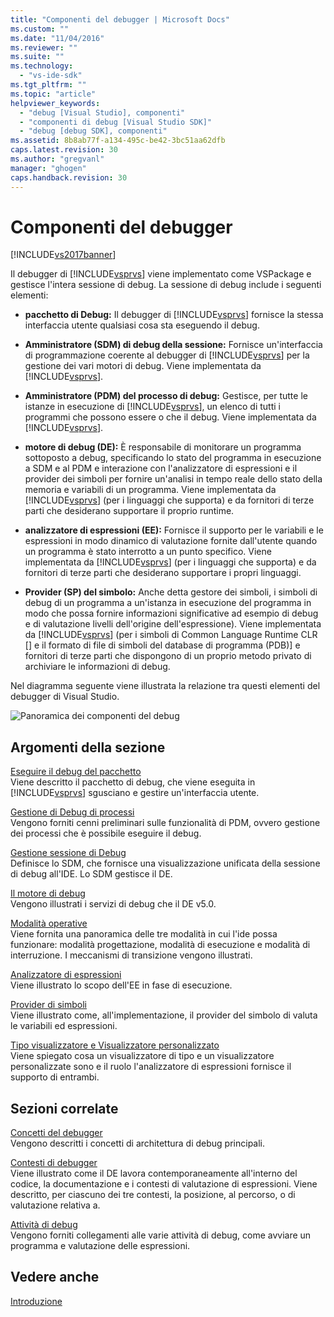 ```yaml
---
title: "Componenti del debugger | Microsoft Docs"
ms.custom: ""
ms.date: "11/04/2016"
ms.reviewer: ""
ms.suite: ""
ms.technology: 
  - "vs-ide-sdk"
ms.tgt_pltfrm: ""
ms.topic: "article"
helpviewer_keywords: 
  - "debug [Visual Studio], componenti"
  - "componenti di debug [Visual Studio SDK]"
  - "debug [debug SDK], componenti"
ms.assetid: 8b8ab77f-a134-495c-be42-3bc51aa62dfb
caps.latest.revision: 30
ms.author: "gregvanl"
manager: "ghogen"
caps.handback.revision: 30
---
```

# Componenti del debugger
[!INCLUDE[vs2017banner](../../code-quality/includes/vs2017banner.md)]

Il debugger di [!INCLUDE[vsprvs](../../code-quality/includes/vsprvs_md.md)] viene implementato come VSPackage e gestisce l'intera sessione di debug.  La sessione di debug include i seguenti elementi:  
  
-   **pacchetto di Debug:** Il debugger di [!INCLUDE[vsprvs](../../code-quality/includes/vsprvs_md.md)] fornisce la stessa interfaccia utente qualsiasi cosa sta eseguendo il debug.  
  
-   **Amministratore \(SDM\) di debug della sessione:** Fornisce un'interfaccia di programmazione coerente al debugger di [!INCLUDE[vsprvs](../../code-quality/includes/vsprvs_md.md)] per la gestione dei vari motori di debug.  Viene implementata da [!INCLUDE[vsprvs](../../code-quality/includes/vsprvs_md.md)].  
  
-   **Amministratore \(PDM\) del processo di debug:** Gestisce, per tutte le istanze in esecuzione di [!INCLUDE[vsprvs](../../code-quality/includes/vsprvs_md.md)], un elenco di tutti i programmi che possono essere o che il debug.  Viene implementata da [!INCLUDE[vsprvs](../../code-quality/includes/vsprvs_md.md)].  
  
-   **motore di debug \(DE\):** È responsabile di monitorare un programma sottoposto a debug, specificando lo stato del programma in esecuzione a SDM e al PDM e interazione con l'analizzatore di espressioni e il provider dei simboli per fornire un'analisi in tempo reale dello stato della memoria e variabili di un programma.  Viene implementata da [!INCLUDE[vsprvs](../../code-quality/includes/vsprvs_md.md)] \(per i linguaggi che supporta\) e da fornitori di terze parti che desiderano supportare il proprio runtime.  
  
-   **analizzatore di espressioni \(EE\):** Fornisce il supporto per le variabili e le espressioni in modo dinamico di valutazione fornite dall'utente quando un programma è stato interrotto a un punto specifico.  Viene implementata da [!INCLUDE[vsprvs](../../code-quality/includes/vsprvs_md.md)] \(per i linguaggi che supporta\) e da fornitori di terze parti che desiderano supportare i propri linguaggi.  
  
-   **Provider \(SP\) del simbolo:** Anche detta gestore dei simboli, i simboli di debug di un programma a un'istanza in esecuzione del programma in modo che possa fornire informazioni significative ad esempio di debug e di valutazione livelli dell'origine dell'espressione\).  Viene implementata da [!INCLUDE[vsprvs](../../code-quality/includes/vsprvs_md.md)] \(per i simboli di Common Language Runtime CLR \[\] e il formato di file di simboli del database di programma \(PDB\)\] e fornitori di terze parti che dispongono di un proprio metodo privato di archiviare le informazioni di debug.  
  
 Nel diagramma seguente viene illustrata la relazione tra questi elementi del debugger di Visual Studio.  
  
 ![Panoramica dei componenti del debug](~/extensibility/debugger/media/dbugcompovrview.gif "DBugCompOvrview")  
  
## Argomenti della sezione  
 [Eseguire il debug del pacchetto](../../extensibility/debugger/debug-package.md)  
 Viene descritto il pacchetto di debug, che viene eseguita in [!INCLUDE[vsprvs](../../code-quality/includes/vsprvs_md.md)] sgusciano e gestire un'interfaccia utente.  
  
 [Gestione di Debug di processi](../../extensibility/debugger/process-debug-manager.md)  
 Vengono forniti cenni preliminari sulle funzionalità di PDM, ovvero gestione dei processi che è possibile eseguire il debug.  
  
 [Gestione sessione di Debug](../../extensibility/debugger/session-debug-manager.md)  
 Definisce lo SDM, che fornisce una visualizzazione unificata della sessione di debug all'IDE.  Lo SDM gestisce il DE.  
  
 [Il motore di debug](../../extensibility/debugger/debug-engine.md)  
 Vengono illustrati i servizi di debug che il DE v5.0.  
  
 [Modalità operative](../../extensibility/debugger/operational-modes.md)  
 Viene fornita una panoramica delle tre modalità in cui l'ide possa funzionare: modalità progettazione, modalità di esecuzione e modalità di interruzione.  I meccanismi di transizione vengono illustrati.  
  
 [Analizzatore di espressioni](../../extensibility/debugger/expression-evaluator.md)  
 Viene illustrato lo scopo dell'EE in fase di esecuzione.  
  
 [Provider di simboli](../../extensibility/debugger/symbol-provider.md)  
 Viene illustrato come, all'implementazione, il provider del simbolo di valuta le variabili ed espressioni.  
  
 [Tipo visualizzatore e Visualizzatore personalizzato](../../extensibility/debugger/type-visualizer-and-custom-viewer.md)  
 Viene spiegato cosa un visualizzatore di tipo e un visualizzatore personalizzate sono e il ruolo l'analizzatore di espressioni fornisce il supporto di entrambi.  
  
## Sezioni correlate  
 [Concetti del debugger](../../extensibility/debugger/debugger-concepts.md)  
 Vengono descritti i concetti di architettura di debug principali.  
  
 [Contesti di debugger](../../extensibility/debugger/debugger-contexts.md)  
 Viene illustrato come il DE lavora contemporaneamente all'interno del codice, la documentazione e i contesti di valutazione di espressioni.  Viene descritto, per ciascuno dei tre contesti, la posizione, al percorso, o di valutazione relativa a.  
  
 [Attività di debug](../../extensibility/debugger/debugging-tasks.md)  
 Vengono forniti collegamenti alle varie attività di debug, come avviare un programma e valutazione delle espressioni.  
  
## Vedere anche  
 [Introduzione](../../extensibility/debugger/getting-started-with-debugger-extensibility.md)
